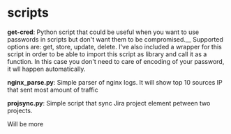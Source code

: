 # scripts
**get-cred**: Python script that could be useful when you want to use passwords in scripts but don't want them to be compromised.__
Supported options are: get, store, update, delete.
I've also included a wrapper for this script in order to be able to import this script as library and call it as a function.
In this case you don't need to care of encoding of your password, it wll happen automatically.

 **nginx_parse.py**: Simple parser of nginx logs. It will show top 10 sources IP that sent most amount of traffic

 **projsync.py**: Simple script that sync Jira project element petween two projects.

 Will be more
